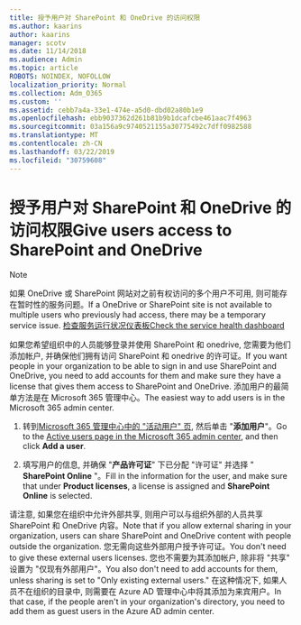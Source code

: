 ```yaml
---
title: 授予用户对 SharePoint 和 OneDrive 的访问权限
ms.author: kaarins
author: kaarins
manager: scotv
ms.date: 11/14/2018
ms.audience: Admin
ms.topic: article
ROBOTS: NOINDEX, NOFOLLOW
localization_priority: Normal
ms.collection: Adm_O365
ms.custom: ''
ms.assetid: cebb7a4a-33e1-474e-a5d0-dbd02a80b1e9
ms.openlocfilehash: ebb9037362d261b81b9b1dcafcbe461aac7f4963
ms.sourcegitcommit: 03a156a9c9740521155a30775492c7dff0982588
ms.translationtype: MT
ms.contentlocale: zh-CN
ms.lasthandoff: 03/22/2019
ms.locfileid: "30759608"
---
```

# <a name="give-users-access-to-sharepoint-and-onedrive"></a><span data-ttu-id="f2264-102">授予用户对 SharePoint 和 OneDrive 的访问权限</span><span class="sxs-lookup"><span data-stu-id="f2264-102">Give users access to SharePoint and OneDrive</span></span>

> [!NOTE]
> <span data-ttu-id="f2264-103">如果 OneDrive 或 SharePoint 网站对之前有权访问的多个用户不可用, 则可能存在暂时性的服务问题。</span><span class="sxs-lookup"><span data-stu-id="f2264-103">If a OneDrive or SharePoint site is not available to multiple users who previously had access, there may be a temporary service issue.</span></span> [<span data-ttu-id="f2264-104">检查服务运行状况仪表板</span><span class="sxs-lookup"><span data-stu-id="f2264-104">Check the service health dashboard</span></span>](https://portal.office.com/adminportal/home#/servicehealth)
  
<span data-ttu-id="f2264-105">如果您希望组织中的人员能够登录并使用 SharePoint 和 onedrive, 您需要为他们添加帐户, 并确保他们拥有访问 SharePoint 和 onedrive 的许可证。</span><span class="sxs-lookup"><span data-stu-id="f2264-105">If you want people in your organization to be able to sign in and use SharePoint and OneDrive, you need to add accounts for them and make sure they have a license that gives them access to SharePoint and OneDrive.</span></span> <span data-ttu-id="f2264-106">添加用户的最简单方法是在 Microsoft 365 管理中心。</span><span class="sxs-lookup"><span data-stu-id="f2264-106">The easiest way to add users is in the Microsoft 365 admin center.</span></span>
  
1. <span data-ttu-id="f2264-107">转到[Microsoft 365 管理中心中的 "活动用户" 页](https://portal.office.com/adminportal/home#/users), 然后单击 "**添加用户**"。</span><span class="sxs-lookup"><span data-stu-id="f2264-107">Go to the [Active users page in the Microsoft 365 admin center](https://portal.office.com/adminportal/home#/users), and then click **Add a user**.</span></span>
    
2. <span data-ttu-id="f2264-108">填写用户的信息, 并确保 "**产品许可证**" 下已分配 "许可证" 并选择 " **SharePoint Online** "。</span><span class="sxs-lookup"><span data-stu-id="f2264-108">Fill in the information for the user, and make sure that under **Product licenses**, a license is assigned and **SharePoint Online** is selected.</span></span> 
    
<span data-ttu-id="f2264-109">请注意, 如果您在组织中允许外部共享, 则用户可以与组织外部的人员共享 SharePoint 和 OneDrive 内容。</span><span class="sxs-lookup"><span data-stu-id="f2264-109">Note that if you allow external sharing in your organization, users can share SharePoint and OneDrive content with people outside the organization.</span></span> <span data-ttu-id="f2264-110">您无需向这些外部用户授予许可证。</span><span class="sxs-lookup"><span data-stu-id="f2264-110">You don't need to give these external users licenses.</span></span> <span data-ttu-id="f2264-111">您也不需要为其添加帐户, 除非将 "共享" 设置为 "仅现有外部用户"。</span><span class="sxs-lookup"><span data-stu-id="f2264-111">You also don't need to add accounts for them, unless sharing is set to "Only existing external users."</span></span> <span data-ttu-id="f2264-112">在这种情况下, 如果人员不在组织的目录中, 则需要在 Azure AD 管理中心中将其添加为来宾用户。</span><span class="sxs-lookup"><span data-stu-id="f2264-112">In that case, if the people aren't in your organization's directory, you need to add them as guest users in the Azure AD admin center.</span></span>
  

